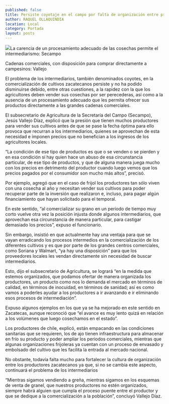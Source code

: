 ```yaml
---
published: false
title: Persiste coyotaje en el campo por falta de organización entre productores locales
author: RAQUEL OLLAQUINDIA
location: Local
category: Portada
layout: posts
---
```


![](http://i.imgur.com/XN8Yw9Im.jpg)La carencia de un procesamiento adecuado de las cosechas permite el intermediarismo: Secampo

Cadenas comerciales, con disposición para comprar directamente a campesinos: Vallejo

El problema de los intermediarios, también denominados coyotes, en la comercialización de cultivos zacatecanos persiste y no ha podido disminuirse debido, entre otras cuestiones, a la rapidez con la que los agricultores deben vender sus cosechas por ser perecederas, así como a la ausencia de un procesamiento adecuado que les permita ofrecer sus productos directamente a las grandes cadenas comerciales.

El subsecretario de Agricultura de la Secretaría del Campo (Secampo), Jesús Vallejo Díaz, explicó que la presión que tienen muchos productores para vender sus cultivos antes de que se pase la fecha óptima para ello provoca que recurran a los intermediarios, quienes se aprovechan de esta necesidad e imponen precios que no benefician a los ingresos de los agricultores locales.

“La condición de ese tipo de productos es que o se venden o se pierden y en esa condición sí hay quien hace un abuso de esa circunstancia particular, de ese tipo de productos, y que de alguna manera juega mucho con los precios en detrimento del productor cuando luego vemos que los precios pagados por el consumidor son mucho más altos”, precisó.

Por ejemplo, agregó que en el caso de frijol los productores tan sólo viven con una cosecha al año y necesitan vender sus cultivos para poder recuperar parte de la inversión que realizaron e, incluso, para pagar algún financiamiento que hayan solicitado para el temporal. 

En este sentido, “al comercializar su grano en un periodo de tiempo muy corto vuelve otra vez la posición injusta donde algunos intermediarios, que aprovechan esa circunstancia de manera particular, para castigar demasiado los precios”, expuso el funcionario.

Sin embargo, insistió en que actualmente hay una ventaja para que se vayan erradicando los procesos intermedios en la comercialización de los diferentes cultivos y es que por parte de los grandes centros comerciales, como Soriana y Walmart, “ya hay una disposición” para que los proveedores locales les vendan directamente sin necesidad de buscar intermediarios.

Esto, dijo el subsecretario de Agricultura, se logrará “en la medida que estemos organizados, que podamos ofertar de manera organizada los productores, un producto como nos lo demanda el mercado en términos de calidad, en términos de inocuidad, en términos de sanidad; así es como vamos a poderles ayudar a los productores a ir avanzando e ir eliminando esos procesos de intermediación”.

Expuso algunos ejemplos en los que ya se ha mejorado en este sentido en Zacatecas, aunque reconoció que “el avance es muy lento quizá en relación a los volúmenes que luego cosechamos en el estado”. 

Los productores de chile, explicó, están empacando en las condiciones sanitarias que se requieren, los de ajo tienen infraestructura para almacenar en frío su producto y poder ampliar los periodos comerciales, mientras que algunas organizaciones frijoleras ya cuentan con un proceso de envasado y embolsado del cultivo que les facilita la entrada al mercado nacional.

No obstante, todavía falta mucho para fortalecer la cultura de organización entre los productores zacatecanos ya que, si no se cambia este aspecto, continuará el problema de los intermediarios

“Mientras sigamos vendiendo a greña, mientras sigamos en los esquemas de venta de granel, que nuestros productores no estén organizados, siempre habrá alguien que cumpla el proceso puente entre el productor y que se dedique a la comercialización a la población”, concluyó Vallejo Díaz.
